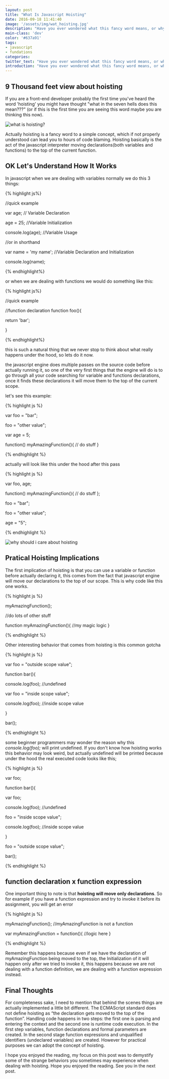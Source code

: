 ```yaml
---
layout: post
title: "What Is Javascript Hoisting"
date: 2016-09-18 11:41:40
image: '/assets/img/wat_hoisting.jpg'
description: "Have you ever wondered what this fancy word means, or why sometimes your variables behave in an unexpected way. Today I will explain."
main-class: 'dev'
color: '#637a91'
tags:
- javascript
- fundations
categories:
twitter_text: "Have you ever wondered what this fancy word means, or why sometimes your variables behave in an unexpected way. Today I will explain."
introduction: "Have you ever wondered what this fancy word means, or why sometimes your variables behave in an unexpected way. Today I will explain."
---
```


## 9 Thousand feet view about hoisting

If you are a front-end developer probably the first time you've heard the word
'hoisting' you might have thought "what in the seven hells does this mean???"
(or if this is the first time you are seeing this word maybe you are thinking this now).

![what is hoisting?](/assets/img/wat_hoisting.jpg)

Actually hoisting is a fancy word to a simple concept, which if not properly understood can lead
you to hours of code blaming. Hoisting basically is the act of the javascript interpreter
moving  declarations(both variables and functions) to the top of the current function.

## OK Let's Understand How It Works

In javascript when we are dealing with variables normally we do this 3 things:

{% highlight js%}

//quick example

var age; // Variable Declaration

age = 25; //Variable Initialization

console.log(age); //Variable Usage

//or in shorthand

var name = 'my name'; //Variable Declaration and Initialization

console.log(name);

{% endhighlight%}

or when we are dealing with functions we would do something like this:

{% highlight js%}

//quick example

//function declaration
function foo(){

  return 'bar';

}

{% endhighlight%}

this is such a natural thing that we never stop to think about what really happens
under the hood, so lets do it now.

the javascript engine does multiple passes on the source code before actually running it,
so one of the very first things that the engine will do is to go through all your code
searching for variable and functions declarations, once it finds these declarations it will move them
to the top of the current scope.

let's see this example:

{% highlight js %}

var foo = "bar";

foo = "other value";

var age = 5;

function() myAmazingFunction(){
  // do stuff
}

{% endhighlight %}

actually will look like this under the hood after this pass

{% highlight js %}

var foo, age;

function() myAmazingFunction(){
  // do stuff
};

foo = "bar";

foo = "other value";

age = "5";


{% endhighlight %}


![why should i care about hoisting](/assets/img/hoisting_why_should_i_care.jpg)

## Pratical Hoisting Implications

The first implication of hoisting is that you can use a variable or function before
actually declaring it, this comes from the fact that  javascript engine will move our declarations
to the top of our scope. This is why code like this one works.

{% highlight js %}

myAmazingFunction();

//do lots of other stuff

function myAmazingFunction(){
  //my magic logic
}

{% endhighlight %}


Other interesting behavior that comes from hoisting is this common gotcha

{% highlight js %}

var foo = "outside scope value";

function bar(){

  console.log(foo); //undefined

  var foo = "inside scope value";

  console.log(foo); //inside scope value

}

bar();

{% endhighlight %}


some beginner programmers may wonder the reason why this *console.log(foo);* will print undefined.
If you don't know how hoisting works this behavior may look weird, but actually undefined will be printed
because under the hood the real executed code looks like this;

{% highlight js %}

var foo;

function bar(){

  var foo;

  console.log(foo); //undefined

  foo = "inside scope value";

  console.log(foo); //inside scope value

}

foo = "outside scope value";

bar();

{% endhighlight %}

## function declaration x function expression

One important thing to note is that **hoisting will move only declarations**. So for example
if you have a function expression and try to invoke it before its assignment, you will get
an error

{% highlight js %}

myAmazingFunction(); //myAmazingFunction is not a function

var myAmazingFunction = function(){
  //logic here
}

{% endhighlight %}

Remember this happens because even if we have the declaration of myAmazingFunction being moved to the top,
the Initialization of it will happen only after we tried to invoke it, this happens because we are not dealing with  a function  definition, we are dealing with a function expression instead.

## Final Thoughts

For completeness sake, I need to mention that behind the scenes things are actually implemented a little bit different. The ECMAScript standard does not define hoisting as “the declaration gets moved to the top of the function”. Handling code happens in two steps: the first one is parsing and entering the context and the second one is runtime code execution. In the first step variables, function declarations and formal parameters are created. In the second stage function expressions and unqualified identifiers (undeclared variables) are created. However for practical purposes we can adopt the concept of hoisting.

I hope you enjoyed the reading, my focus on this post was to demystify some of the strange behaviors you sometimes may experience when dealing with hoisting. Hope you enjoyed the reading. See you in the next post.
